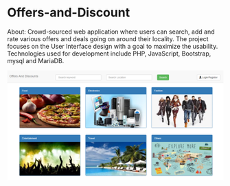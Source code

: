 # Offers-and-Discount
About:
Crowd-sourced web application where users can search, add and rate various offers and deals going on around their locality. The project focuses on the User Interface design with a goal to maximize the usability.
Technologies used for development include PHP, JavaScript, Bootstrap, mysql and MariaDB.

![Alt text](/images/HomePage.PNG?raw=true "Optional Title")
